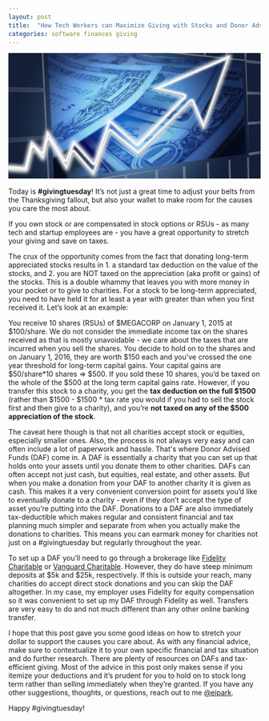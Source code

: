 ```yaml
---
layout: post
title:  "How Tech Workers can Maximize Giving with Stocks and Donor Advised Funds"
categories: software finances giving
---
```


![](/images/stock.jpg)

Today is __#givingtuesday__! It’s not just a great time to adjust your belts from the Thanksgiving fallout, but also your wallet to make room for the causes you care the most about.

If you own stock or are compensated in stock options or RSUs - as many tech and startup employees are - you have a great opportunity to stretch your giving and save on taxes.

The crux of the opportunity comes from the fact that donating long-term appreciated stocks results in 1. a standard tax deduction on the value of the stocks, and 2. you are NOT taxed on the appreciation (aka profit or gains) of the stocks. This is a double whammy that leaves you with more money in your pocket or to give to charities. For a stock to be long-term appreciated, you need to have held it for at least a year with greater than when you first received it. Let’s look at an example:

You receive 10 shares (RSUs) of $MEGACORP on January 1, 2015 at $100/share. We do not consider the immediate income tax on the shares received as that is mostly unavoidable - we care about the taxes that are incurred when you sell the shares. You decide to hold on to the shares and on January 1, 2016, they are worth $150 each and you've crossed the one year threshold for long-term capital gains. Your capital gains are $50/share*10 shares => $500. If you sold these 10 shares, you’d be taxed on the whole of the $500 at the long term capital gains rate. However, if you transfer this stock to a charity, you get the __tax deduction on the full $1500__ (rather than $1500 - $1500 * tax rate you would if you had to sell the stock first and then give to a charity), and you’re __not taxed on any of the $500 appreciation of the stock__.

The caveat here though is that not all charities accept stock or equities, especially smaller ones. Also, the process is not always very easy and can often include a lot of paperwork and hassle. That's where Donor Advised Funds (DAF) come in. A DAF is essentially a charity that you can set up that holds onto your assets until you donate them to other charities. DAFs can often accept not just cash, but equities, real estate, and other assets. But when you make a donation from your DAF to another charity it is given as cash. This makes it a very convenient conversion point for assets you’d like to eventually donate to a charity - even if they don’t accept the type of asset you’re putting into the DAF.  Donations to a DAF are also immediately tax-deductible which makes regular and consistent financial and tax planning much simpler and separate from when you actually make the donations to charities. This means you can earmark money for charities not just on a #givingtuesday but regularly throughout the year.

To set up a DAF you’ll need to go through a brokerage like [Fidelity Charitable](https://fidelitycharitable.org) or [Vanguard Charitable](https://vanguardcharitable.org). However, they do have steep minimum deposits at $5k and $25k, respectively. If this is outside your reach, many charities do accept direct stock donations and you can skip the DAF altogether. In my case, my employer uses Fidelity for equity compensation so it was convenient to set up my DAF through Fidelity as well. Transfers are very easy to do and not much different than any other online banking transfer.

I hope that this post gave you some good ideas on how to stretch your dollar to support the causes you care about. As with any financial advice, make sure to contextualize it to your own specific financial and tax situation and do further research. There are plenty of resources on DAFs and tax-efficient giving. Most of the advice in this post only makes sense if you itemize your deductions and it’s prudent for you to hold on to stock long term rather than selling immediately when they’re granted. If you have any other suggestions, thoughts, or questions, reach out to me [@eipark](https://twitter.com/eipark).

Happy #givingtuesday!
